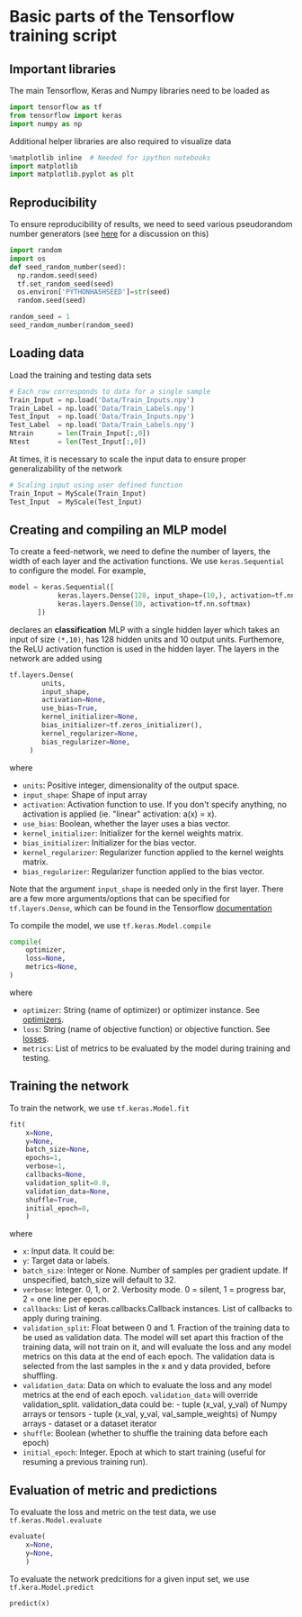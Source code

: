 # Basic parts of the Tensorflow training script


## Important libraries
The main Tensorflow, Keras and Numpy libraries need to be loaded as

```python
import tensorflow as tf
from tensorflow import keras
import numpy as np
```

Additional helper libraries are also required to visualize data

```python
%matplotlib inline  # Needed for ipython notebooks
import matplotlib
import matplotlib.pyplot as plt  
```

## Reproducibility
To ensure reproducibility of results, we need to seed various pseudorandom number generators (see [here](https://stackoverflow.com/a/52897216) for a discussion on this)

```python
import random
import os
def seed_random_number(seed):
  np.random.seed(seed)
  tf.set_random_seed(seed)
  os.environ['PYTHONHASHSEED']=str(seed)
  random.seed(seed)

random_seed = 1
seed_random_number(random_seed)
```

## Loading data
Load the training and testing data sets

```python
# Each row corresponds to data for a single sample
Train_Input = np.load('Data/Train_Inputs.npy')
Train_Label = np.load('Data/Train_Labels.npy')
Test_Input  = np.load('Data/Train_Inputs.npy')
Test_Label  = np.load('Data/Train_Labels.npy')
Ntrain      = len(Train_Input[:,0])
Ntest       = len(Test_Input[:,0])
```

At times, it is necessary to scale the input data to ensure proper generalizability of the network

```python
# Scaling input using user defined function
Train_Input = MyScale(Train_Input)
Test_Input  = MyScale(Test_Input)
```

## Creating and compiling an MLP model
To create a feed-network, we need to define the number of layers, the width of each layer and the activation functions. We use `keras.Sequential` to configure the model. For example, 

```python
model = keras.Sequential([
			keras.layers.Dense(128, input_shape=(10,), activation=tf.nn.relu),
			keras.layers.Dense(10, activation=tf.nn.softmax)
       ])
```
declares an **classification** MLP with a single hidden layer which takes an input of size `(*,10)`, has 128 hidden units and 10 output units. Furthemore, the ReLU activation function is used in the hidden layer. The layers in the network are added using 

```python
tf.layers.Dense(
		units,
		input_shape,   
		activation=None,
		use_bias=True,
		kernel_initializer=None,
		bias_initializer=tf.zeros_initializer(),
		kernel_regularizer=None,
		bias_regularizer=None,
	 )
```
where

* `units`: Positive integer, dimensionality of the output space.
* `input_shape`: Shape of input array
* `activation`: Activation function to use. If you don't specify anything, no activation is applied (ie. "linear" activation: a(x) = x).
* `use_bias`: Boolean, whether the layer uses a bias vector.
* `kernel_initializer`: Initializer for the kernel weights matrix.
* `bias_initializer`: Initializer for the bias vector.
* `kernel_regularizer`: Regularizer function applied to the kernel weights matrix.
* `bias_regularizer`: Regularizer function applied to the bias vector.

Note that the argument `input_shape` is needed only in the first layer. There are a few more arguments/options that can be specified for `tf.layers.Dense`, which can be found in the Tensorflow [documentation](https://www.tensorflow.org/api_docs/python/tf/keras/layers/Dense)

To compile the model, we use `tf.keras.Model.compile`

```python
compile(
	optimizer,
	loss=None,
	metrics=None,
)
```
where

* `optimizer`: String (name of optimizer) or optimizer instance. See [optimizers](https://www.tensorflow.org/api_docs/python/tf/keras/optimizers).
* `loss`: String (name of objective function) or objective function. See [losses](https://www.tensorflow.org/api_docs/python/tf/losses). 
* `metrics`: List of metrics to be evaluated by the model during training and testing.

## Training the network
To train the network, we use `tf.keras.Model.fit`

```python
fit(
	x=None,
	y=None,
	batch_size=None,
	epochs=1,
	verbose=1,
	callbacks=None,
	validation_split=0.0,
	validation_data=None,
	shuffle=True,
	initial_epoch=0,
	)
```    
where

* `x`: Input data. It could be:
* `y`: Target data or labels. 
* `batch_size`: Integer or None. Number of samples per gradient update. If unspecified, batch_size will default to 32. 
* `verbose`: Integer. 0, 1, or 2. Verbosity mode. 0 = silent, 1 = progress bar, 2 = one line per epoch.
* `callbacks`: List of keras.callbacks.Callback instances. List of callbacks to apply during training.
* `validation_split`: Float between 0 and 1. Fraction of the training data to be used as validation data. The model will set apart this fraction of the training data, will not train on it, and will evaluate the loss and any model metrics on this data at the end of each epoch. The validation data is selected from the last samples in the x and y data provided, before shuffling. 
* `validation_data`: Data on which to evaluate the loss and any model metrics at the end of each epoch. `validation_data` will override validation_split. validation_data could be: - tuple (x_val, y_val) of Numpy arrays or tensors - tuple (x_val, y_val, val_sample_weights) of Numpy arrays - dataset or a dataset iterator
* `shuffle`: Boolean (whether to shuffle the training data before each epoch)
* `initial_epoch`: Integer. Epoch at which to start training (useful for resuming a previous training run).

## Evaluation of metric and predictions
To evaluate the loss and metric on the test data, we use `tf.keras.Model.evaluate`

```python
evaluate(
	x=None,
	y=None,
	)
```  

To evaluate the network predcitions for a given input set, we use `tf.kera.Model.predict`

```python
predict(x)
```

  


